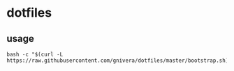 # dotfiles

## usage

```
bash -c "$(curl -L https://raw.githubusercontent.com/gnivera/dotfiles/master/bootstrap.sh)"
```
